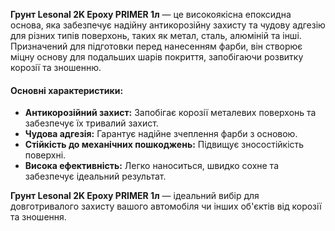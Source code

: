 **Грунт Lesonal 2K Epoxy PRIMER 1л** — це високоякісна епоксидна основа, яка забезпечує надійну антикорозійну захисту та чудову адгезію для різних типів поверхонь, таких як метал, сталь, алюміній та інші. Призначений для підготовки перед нанесенням фарби, він створює міцну основу для подальших шарів покриття, запобігаючи розвитку корозії та зношенню.

#### Основні характеристики:

- **Антикорозійний захист:** Запобігає корозії металевих поверхонь та забезпечує їх тривалий захист.
- **Чудова адгезія:** Гарантує надійне зчеплення фарби з основою.
- **Стійкість до механічних пошкоджень:** Підвищує зносостійкість поверхні.
- **Висока ефективність:** Легко наноситься, швидко сохне та забезпечує ідеальний результат.

**Грунт Lesonal 2K Epoxy PRIMER 1л** — ідеальний вибір для довготривалого захисту вашого автомобіля чи інших об'єктів від корозії та зношення.
